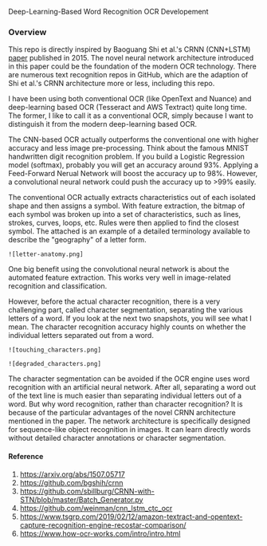 Deep-Learning-Based Word Recognition OCR Developement

### Overview
This repo is directly inspired by Baoguang Shi et al.'s CRNN (CNN+LSTM) [paper](https://arxiv.org/abs/1507.05717) published in 2015. The novel neural
 network architecture
 introduced in this paper could be the foundation of the modern OCR technology. There are numerous text recognition repos in GitHub, which are the
  adaption of Shi et al.'s CRNN architecture more or less, including this repo. 
  
I have been using both conventional OCR (like OpenText and Nuance) and deep-learning based OCR (Tesseract and AWS Textract) quite long time. The
 former, I like to call it as a conventional OCR, simply because I want to distinguish it from the modern deep-learning based OCR. 

The CNN-based OCR actually
  outperforms the conventional one with higher accuracy and less image pre-processing. Think about the famous MNIST handwritten digit recognition
   problem. If you build a Logistic Regression model (softmax), probably you will get an accuracy around 93%. Applying a Feed-Forward Nerual Network
    will boost the accuracy up to 98%. However, a convolutional neural network could push the accuracy up to >99% easily.  
    
The conventional OCR actually extracts characteristics out of each isolated shape and then assigns a symbol. With feature extraction, the bitmap of
 each symbol was broken up into a set of characteristics, such as lines, strokes, curves, loops, etc. Rules were then applied to find the closest
  symbol.  The attached is an example of a detailed terminology available to describe the "geography" of a letter form. 
    
    ![letter-anatomy.png]

One big benefit using the convolutional neural network is about the automated feature extraction. This works very well in image-related
 recognition and classification. 
 
However, before the actual character recognition, there is a very challenging part, called character segmentation, separating the various letters of a
 word. If you look at the next two snapshots, you will see what I mean. The character recognition accuracy highly counts on whether the individual
 letters separated out from a word. 
 
    ![touching_characters.png] 
 
    ![degraded_characters.png]
    
    
The character segmentation can be avoided if the OCR engine uses word recognition with an artificial neural network. After all, separating
 a word out of the text line is much easier than separating individual letters out of a word.  But why word recognition, rather than character
  recognition?  It is because of the particular advantages of the novel CRNN architecture mentioned in the paper. The network architecture is 
   specifically designed for sequence-like object recognition in images. It can learn directly words without detailed character annotations or
    character segmentation. 
 




#### Reference
1. https://arxiv.org/abs/1507.05717
2. https://github.com/bgshih/crnn
3. https://github.com/sbillburg/CRNN-with-STN/blob/master/Batch_Generator.py
4. https://github.com/weinman/cnn_lstm_ctc_ocr
5. https://www.tsgrp.com/2019/02/12/amazon-textract-and-opentext-capture-recognition-engine-recostar-comparison/
6. https://www.how-ocr-works.com/intro/intro.html
